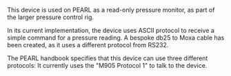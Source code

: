 This device is used on PEARL as a read-only pressure monitor, as part of the larger pressure control rig. 

In its current implementation, the device uses ASCII protocol to receive a simple command for a pressure reading. A bespoke db25 to Moxa cable has been created, as it uses a different protocol from RS232.

The PEARL handbook specifies that this device can use three different protocols: It currently uses the "M905 Protocol 1" to talk to the device.